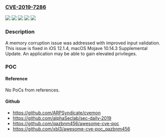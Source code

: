 ### [CVE-2019-7286](https://cve.mitre.org/cgi-bin/cvename.cgi?name=CVE-2019-7286)
![](https://img.shields.io/static/v1?label=Product&message=iOS&color=blue)
![](https://img.shields.io/static/v1?label=Product&message=macOS&color=blue)
![](https://img.shields.io/static/v1?label=Version&message=%3C%20iOS%2012.1.4%20&color=brighgreen)
![](https://img.shields.io/static/v1?label=Version&message=%3C%20macOS%20Mojave%2010.14.3%20Supplemental%20Update%20&color=brighgreen)
![](https://img.shields.io/static/v1?label=Vulnerability&message=An%20application%20may%20be%20able%20to%20gain%20elevated%20privileges&color=brighgreen)

### Description

A memory corruption issue was addressed with improved input validation. This issue is fixed in iOS 12.1.4, macOS Mojave 10.14.3 Supplemental Update. An application may be able to gain elevated privileges.

### POC

#### Reference
No PoCs from references.

#### Github
- https://github.com/ARPSyndicate/cvemon
- https://github.com/alphaSeclab/sec-daily-2019
- https://github.com/qazbnm456/awesome-cve-poc
- https://github.com/xbl3/awesome-cve-poc_qazbnm456


